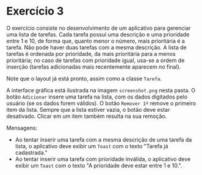 # Exercício 3

O exercício consiste no desenvolvimento de um aplicativo para gerenciar uma lista de tarefas. 
Cada tarefa possui uma descrição e uma prioridade entre 1 e 10, de forma que, quanto menor o número, mais prioritária é a tarefa. Não pode haver duas tarefas com a mesma descrição. 
A lista de tarefas é ordenada por prioridade, da mais prioritária para a menos prioritária; no caso de tarefas com prioridade igual, usa-se a ordem de inserção (tarefas adicionadas mais recentemente aparecem no final).

Note que o layout já está pronto, assim como a classe `Tarefa`.

A interface gráfica está ilustrada na imagem `screenshot.png` nesta pasta. O botão `Adicionar` insere uma tarefa na lista, com os dados digitados pelo usuário (se os dados forem válidos). 
O botão `Remover 1º` remove o primeiro item da lista. 
Sempre que a lista estiver vazia, o botão deve estar desativado. 
Clicar em um item também resulta na sua remoção.

Mensagens:

- Ao tentar inserir uma tarefa com a mesma descrição de uma tarefa da lista, o aplicativo deve exibir um `Toast` com o texto "Tarefa já cadastrada."
- Ao tentar inserir uma tarefa com prioridade inválida, o aplicativo deve exibir um `Toast` com o texto "A prioridade deve estar entre 1 e 10.".

